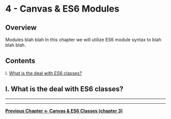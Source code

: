 # 4 - Canvas & ES6 Modules

## Overview
Modules blah blah 
In this chapter we will utilize ES6 module syntax to blah blah blah.


## Contents
<!--- Local Navigation --->
I. [What is the deal with ES6 classes?](#section1)



## I. <a id="section1">What is the deal with ES6 classes?



<hr><hr>

**[Previous Chapter <- Canvas & ES6 Classes (chapter 3)](canvas-sprites-3.md)**
